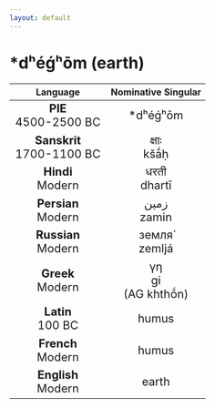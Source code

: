 ```yaml
---
layout: default
---
```

<!---
Text can be **bold**, _italic_, or ~~strikethrough~~.

[Link to another page](./another-page.html)

There should be whitespace between paragraphs.

There should be whitespace between paragraphs. We recommend including a README, or a file with information about your project.
-->

# \*dʰéǵʰōm (earth)

<style>
td {
  font-size: 20px
}
</style>

| Language | Nominative Singular |
|:-:|:-:|
| **PIE**<br>4500-2500 BC | \*dʰéǵʰōm |
| **Sanskrit**<br>1700-1100 BC  | क्षाः<br>kšā́ḥ |
| **Hindi**<br>Modern | धरती<br>dhartī |
| **Persian**<br>Modern | زمین<br>zamin |
| **Russian**<br>Modern | земля́<br>zemljá |
| **Greek**<br>Modern | γη<br>gi<br>(AG khthṓn) |
| **Latin**<br>100 BC | humus |
| **French**<br>Modern | humus |
| **English**<br>Modern | earth |
